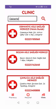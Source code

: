 <img src="https://github.com/Bugrakaraahmetoglu/MyPharmacy/blob/main/93fce928-d96a-4510-aee7-fac1b9e8af73.jpg" width="30%">
